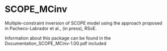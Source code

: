 # SCOPE_MCinv
Multiple-constraint inversion of SCOPE model using the approach proposed in Pacheco-Labrador et al., (in press), RSoE.

Information about this package can be found in the Documentation_SCOPE_MCinv-1.00.pdf included

